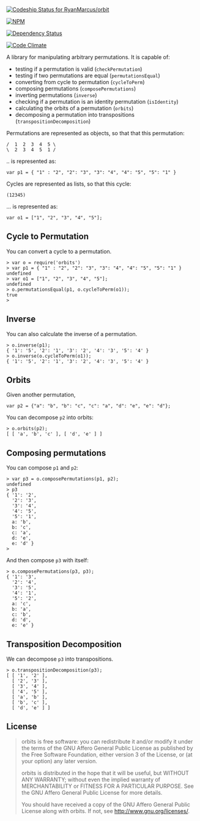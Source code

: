 [ ![Codeship Status for RyanMarcus/orbit](https://www.codeship.io/projects/cd23dd10-36c9-0132-5705-2a2ee4030446/status)](https://www.codeship.io/projects/41501)

[![NPM](https://nodei.co/npm/orbits.png?compact=true)](https://nodei.co/npm/orbits/)


[![Dependency Status](https://david-dm.org/ryanmarcus/orbits.svg)](https://david-dm.org/ryanmarcus/orbits)

[![Code Climate](https://codeclimate.com/github/RyanMarcus/orbits/badges/gpa.svg)](https://codeclimate.com/github/RyanMarcus/orbits)

A library for manipulating arbitrary permutations. It is capable of:

  * testing if a permutation is valid (`checkPermutation`)
  * testing if two permutations are equal (`permutationsEqual`)
  * converting from cycle to permutation (`cycleToPerm`)
  * composing permutations (`composePermutations`)
  * inverting permutations (`inverse`)
  * checking if a permutation is an identity permutation (`isIdentity`)
  * calculating the orbits of a permutation (`orbits`)
  * decomposing a permutation into transpositions (`transpositionDecomposition`)


Permutations are represented as objects, so that that this permutation:

    /  1  2  3  4  5 \
    \  2  3  4  5  1 /

.. is represented as:

    var p1 = { "1" : "2", "2": "3", "3": "4", "4": "5", "5": "1" }

Cycles are represented as lists, so that this cycle:

    (12345)

... is represented as:

	var o1 = ["1", "2", "3", "4", "5"];

## Cycle to Permutation
You can convert a cycle to a permutation.

    > var o = require('orbits')
    > var p1 = { "1" : "2", "2": "3", "3": "4", "4": "5", "5": "1" }
    undefined
    > var o1 = ["1", "2", "3", "4", "5"];
    undefined
    > o.permutationsEqual(p1, o.cycleToPerm(o1));
    true
    >

## Inverse

You can also calculate the inverse of a permutation.

    > o.inverse(p1);
    { '1': '5', '2': '1', '3': '2', '4': '3', '5': '4' }
    > o.inverse(o.cycleToPerm(o1));
    { '1': '5', '2': '1', '3': '2', '4': '3', '5': '4' }


## Orbits
Given another permutation,

    var p2 = {"a": "b", "b": "c", "c": "a", "d": "e", "e": "d"};

You can decompose `p2` into orbits:

    > o.orbits(p2);
    [ [ 'a', 'b', 'c' ], [ 'd', 'e' ] ]

## Composing permutations

You can compose `p1` and `p2`:

    > var p3 = o.composePermutations(p1, p2);
    undefined
    > p3
    { '1': '2',
      '2': '3',
      '3': '4',
      '4': '5',
      '5': '1',
      a: 'b',
      b: 'c',
      c: 'a',
      d: 'e',
      e: 'd' }
    >

And then compose `p3` with itself:

    > o.composePermutations(p3, p3);
    { '1': '3',
      '2': '4',
      '3': '5',
      '4': '1',
      '5': '2',
      a: 'c',
      b: 'a',
      c: 'b',
      d: 'd',
      e: 'e' }

## Transposition Decomposition

We can decompose `p3` into transpositions.

    > o.transpositionDecomposition(p3);
    [ [ '1', '2' ],
      [ '2', '3' ],
      [ '3', '4' ],
      [ '4', '5' ],
      [ 'a', 'b' ],
      [ 'b', 'c' ],
      [ 'd', 'e' ] ]


## License
> orbits  is free software: you can redistribute it and/or modify
> it under the terms of the GNU Affero General Public License as published by
> the Free Software Foundation, either version 3 of the License, or
> (at your option) any later version.
> 
> orbits is distributed in the hope that it will be useful,
> but WITHOUT ANY WARRANTY; without even the implied warranty of
> MERCHANTABILITY or FITNESS FOR A PARTICULAR PURPOSE.  See the
> GNU Affero General Public License for more details.
> 
> You should have received a copy of the GNU Affero General Public License
> along with orbits.  If not, see <http://www.gnu.org/licenses/>.
